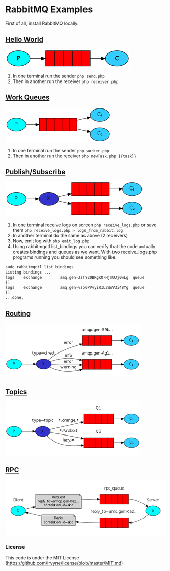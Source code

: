# RabbitMQ Examples

First of all, install RabbitMQ locally.

## [Hello World](https://github.com/Irvyne/RabbitMQExamples/tree/master/hello-world)

![Hello World](https://raw.githubusercontent.com/Irvyne/RabbitMQExamples/master/assets/project-hello-world.png "Hello World")

1. In one terminal run the sender ```php send.php```
2. Then in another run the receiver ```php receiver.php```

## [Work Queues](https://github.com/Irvyne/RabbitMQExamples/tree/master/work-queues)

![Work Queues](https://raw.githubusercontent.com/Irvyne/RabbitMQExamples/master/assets/project-work-queues.png "Work Queues")

1. In one terminal run the sender ```php worker.php```
2. Then in another run the receiver ```php newTask.php {{task}}```

## [Publish/Subscribe](https://github.com/Irvyne/RabbitMQExamples/tree/master/publish-subscribe)

![Publish/Subscribe](https://raw.githubusercontent.com/Irvyne/RabbitMQExamples/master/assets/project-publish-subscribe.png "Publish/Subscribe")

1. In one terminal receive logs on screen ```php receive_logs.php``` or save them ```php receive_logs.php > logs_from_rabbit.log```
2. In another terminal do the same as above (2 receivers)
3. Now, emit log with ```php emit_log.php```
4. Using rabbitmqctl list_bindings you can verify that the code actually creates bindings and queues as we want. With two receive_logs.php programs running you should see something like:
```
sudo rabbitmqctl list_bindings
Listing bindings ...
logs    exchange        amq.gen-JzTY20BRgKO-HjmUJj0wLg  queue           []
logs    exchange        amq.gen-vso0PVvyiRIL2WoV3i48Yg  queue           []
...done.
```

## [Routing](https://github.com/Irvyne/RabbitMQExamples/tree/master/routing)

![Routing](https://raw.githubusercontent.com/Irvyne/RabbitMQExamples/master/assets/project-routing.png "Routing")

## [Topics](https://github.com/Irvyne/RabbitMQExamples/tree/master/topics)

![Topics](https://raw.githubusercontent.com/Irvyne/RabbitMQExamples/master/assets/project-topics.png "Topics")

## [RPC](https://github.com/Irvyne/RabbitMQExamples/tree/master/rpc)

![RPC](https://raw.githubusercontent.com/Irvyne/RabbitMQExamples/master/assets/project-rpc.png "RPC")

### License

This code is under the MIT License (https://github.com/Irvyne/license/blob/master/MIT.md)